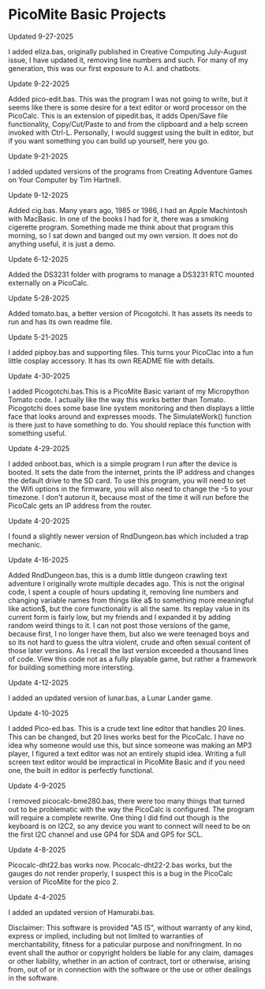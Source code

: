 # PicoMite Basic Projects

Updated 9-27-2025

I added eliza.bas, originally published in Creative Computing July-August issue, I have updated it, removing line numbers and such. For many of my generation, this was our first exposure to A.I. and chatbots.

Update 9-22-2025

Added pico-edit.bas. This was the program I was not going to write, but it seems like there is some desire for a text editor or word processor on the PicoCalc. This is an extension of pipedit.bas, it adds Open/Save file functionality, Copy/Cut/Paste to and from the clipboard and a help screen invoked with Ctrl-L. Personally, I would suggest using the built in editor, but if you want something you can build up yourself, here you go.

Update 9-21-2025

I added updated versions of the programs from Creating Adventure Games on Your Computer by Tim Hartnell.

Update 9-12-2025

Added cig.bas. Many years ago, 1985 or 1986, I had an Apple Machintosh with MacBasic. In one of the books I had for it, there was a smoking cigerette program. Something made me think about that program this morning, so I sat down and banged out my own version. It does not do anything useful, it is just a demo.

Update 6-12-2025

Added the DS3231 folder with programs to manage a DS3231 RTC mounted externally on a PicoCalc.

Update 5-28-2025

Added tomato.bas, a better version of Picogotchi. It has assets its needs to run and has its own readme file.

Update 5-21-2025

I added pipboy.bas and supporting files. This turns your PicoClac into a fun little cosplay accessory. It has its own README file with details.

Update 4-30-2025

I added Picogotchi.bas.This is a PicoMite Basic variant of my Micropython Tomato code. I actually like the way this works better than Tomato. Picogotchi does some base line system monitoring and then displays a little face that looks around and expresses moods. The SimulateWork() function is there just to have something to do. You should replace this function with something useful.

Update 4-29-2025

I added onboot.bas, which is a simple program I run after the device is booted. It sets the date from the internet, prints the IP address and changes the default drive to the SD card. To use this program, you will need to set the Wifi options in the firmware, you will also need to change the -5 to your timezone. I don't autorun it, because most of the time it will run before the PicoCalc gets an IP address from the router.

Update 4-20-2025

I found a slightly newer version of RndDungeon.bas which included a trap mechanic.

Update 4-16-2025

Added RndDungeon.bas, this is a dumb little dungeon crawling text adventure I originally wrote multiple decades ago. This is not the original code, I spent a couple of hours updating it, removing line numbers and changing variable names from things like a$ to something more meaningful like action$, but the core functionality is all the same. Its replay value in its current form is fairly low, but my friends and I expanded it by adding random weird things to it. I can not post those versions of the game, because first, I no longer have them, but also we were teenaged boys and so its not hard to guess the ultra violent, crude and often sexual content of those later versions. As I recall the last version exceeded a thousand lines of code. View this code not as a fully playable game, but rather a framework for building something more intersting.

Update 4-12-2025

I added an updated version of lunar.bas, a Lunar Lander game.

Update 4-10-2025

I added Pico-ed.bas. This is a crude text line editor that handles 20 lines. This can be changed, but 20 lines works best for the PicoCalc. I have no idea why someone would use this, but since someone was making an MP3 player, I figured a text editor was not an entirely stupid idea. Writing a full screen text editor would be impractical in PicoMite Basic and if you need one, the built in editor is perfectly functional.

Update 4-9-2025

I removed picocalc-bme280.bas, there were too many things that turned out to be problematic with the way the PicoCalc is configured. The program will require a complete rewrite. One thing I did find out though is the keyboard is on I2C2, so any device you want to connect will need to be on the first I2C channel and use GP4 for SDA and GP5 for SCL.

Update 4-8-2025

Picocalc-dht22.bas works now. Picocalc-dht22-2.bas works, but the gauges do not render properly, I suspect this is a bug in the PicoCalc version of PicoMite for the pico 2.

Update 4-4-2025

I added an updated version of Hamurabi.bas.

Disclaimer: This software is provided "AS IS", without warranty of any kind, express or implied, including but not limited to warranties of merchantability, fitness for a paticular purpose and nonifringment. In no event shall the author or copyright holders be liable for any claim, damages or other liability, whether in an action of contract, tort or otherwise, arising from, out of or in connection with the software or the use or other dealings in the software.
